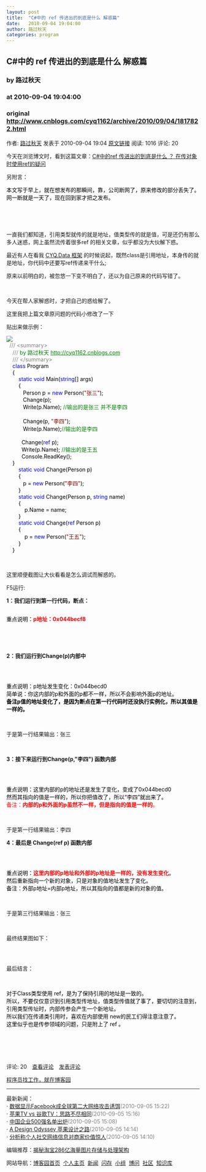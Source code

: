 ```yaml
---
layout: post
title:  "C#中的 ref 传进出的到底是什么 解惑篇"
date:   2010-09-04 19:04:00
author: 路过秋天
categories: program
---
```


## C#中的 ref 传进出的到底是什么 解惑篇
### by 路过秋天
### at 2010-09-04 19:04:00
### original <http://www.cnblogs.com/cyq1162/archive/2010/09/04/1817822.html>

<p><a href="http://www.cnblogs.com/cyq1162/"><img src="http://pic.cnblogs.com/face/u17408.jpg" alt="" border="0"></a><br>作者: <a href="http://www.cnblogs.com/cyq1162/">路过秋天</a> 发表于 2010-09-04 19:04 <a href="http://www.cnblogs.com/cyq1162/archive/2010/09/04/1817822.html">原文链接</a> 阅读: 1016 评论: 20</p><p>今天在浏览博文时，看到这篇文章：<a href="http://www.cnblogs.com/crazycoding/archive/2010/09/04/1817762.html">C#中的ref 传进出的到底是什么 ？ 在传对象时使用ref的疑问</a></p>
<p>另附言：</p>
<div>
<div><span style="color:#000000">本文写于早上，就在想发布的那瞬间，靠，公司断网了，原来修改的部分丢失了。<br>网一断就是一天了，现在回到家才把之发布。<br></span></div></div>
<p> </p>
<p> </p>
<p>一直我们都知道，引用类型就传的就是地址，值类型传的就是值，可是还仍有那么多人迷惑，网上虽然流传着很多ref 的相关文章，似乎都没为大伙解下惑。</p>
<p>最近有人在看我 <a href="http://www.cnblogs.com/cyq1162/category/216965.html">CYQ.Data 框架</a> 的时候说起，既然class是引用地址，本身传的就是地址，你代码中还要写ref传递来干什么;</p>
<p>原来以前明白的，被忽悠一下变不明白了，还以为自己原来的代码写错了。</p>
<p> </p>
<p>今天在帮人家解惑时，才把自己的惑给解了。</p>
<p>这里我把上篇文章原问题的代码小修改了一下</p>
<p>贴出来做示例：</p>
<div><img alt="" src="http://images.cnblogs.com/OutliningIndicators/ContractedBlock.gif"><img src="http://images.cnblogs.com/OutliningIndicators/ExpandedBlockStart.gif"> 
<div>
<div><span style="color:#000000">  </span><span style="color:#808080">///</span><span style="color:#008000"> </span><span style="color:#808080">&lt;summary&gt;</span><span style="color:#008000"><br>    </span><span style="color:#808080">///</span><span style="color:#008000"> by 路过秋天 </span><span style="color:#008000;text-decoration:underline">http://cyq1162.cnblogs.com</span><span style="color:#008000"><br>    </span><span style="color:#808080">///</span><span style="color:#008000"> </span><span style="color:#808080">&lt;/summary&gt;</span><span style="color:#808080"><br></span><span style="color:#000000">    </span><span style="color:#0000ff">class</span><span style="color:#000000"> Program<br>    {<br>        </span><span style="color:#0000ff">static</span><span style="color:#000000"> </span><span style="color:#0000ff">void</span><span style="color:#000000"> Main(</span><span style="color:#0000ff">string</span><span style="color:#000000">[] args)<br>        {<br>           Person p </span><span style="color:#000000">=</span><span style="color:#000000"> </span><span style="color:#0000ff">new</span><span style="color:#000000"> Person(</span><span style="color:#800000">"</span><span style="color:#800000">张三</span><span style="color:#800000">"</span><span style="color:#000000">);<br>           Change(p);<br>           Write(p.Name); </span><span style="color:#008000">//</span><span style="color:#008000">输出的是张三 并不是李四</span><span style="color:#008000"><br></span><span style="color:#000000"><br>           Change(p, </span><span style="color:#800000">"</span><span style="color:#800000">李四</span><span style="color:#800000">"</span><span style="color:#000000">);</span><span style="color:#008000">  </span><span style="color:#008000"><br></span><span style="color:#000000">           Write(p.Name);<span style="color:#008000">//</span><span style="color:#008000">输出的是李四</span><br><br>          Change(</span><span style="color:#0000ff">ref</span><span style="color:#000000"> p);<br>          Write(p.Name); </span><span style="color:#008000">//</span><span style="color:#008000">输出的是王五 </span><span style="color:#000000"><br>          Console.ReadKey();<br>    }   <br>        </span><span style="color:#0000ff">static</span><span style="color:#000000"> </span><span style="color:#0000ff">void</span><span style="color:#000000"> Change(Person p)<br>        {<br>           p </span><span style="color:#000000">=</span><span style="color:#000000"> </span><span style="color:#0000ff">new</span><span style="color:#000000"> Person(</span><span style="color:#800000">"</span><span style="color:#800000">李四</span><span style="color:#800000">"</span><span style="color:#000000">);<br>        }<br>        </span><span style="color:#0000ff">static</span><span style="color:#000000"> </span><span style="color:#0000ff">void</span><span style="color:#000000"> Change(Person p, </span><span style="color:#0000ff">string</span><span style="color:#000000"> name)<br>        {<br>            p.Name </span><span style="color:#000000">=</span><span style="color:#000000"> name;<br>        }<br>        </span><span style="color:#0000ff">static</span><span style="color:#000000"> </span><span style="color:#0000ff">void</span><span style="color:#000000"> Change(</span><span style="color:#0000ff">ref</span><span style="color:#000000"> Person p)<br>        {<br>            p </span><span style="color:#000000">=</span><span style="color:#000000"> </span><span style="color:#0000ff">new</span><span style="color:#000000"> Person(</span><span style="color:#800000">"</span><span style="color:#800000">王五</span><span style="color:#800000">"</span><span style="color:#000000">);<br>        }<br>    }</span></div></div></div>
<p> </p>
<p>这里顺便截图让大伙看看是怎么调试而解惑的。</p>
<p>F5运行:</p>
<p><strong>1：我们运行到第一行代码，断点：</strong></p>
<p><img alt="" src="http://images.cnblogs.com/cnblogs_com/cyq1162/201009/ref_Demo_1.jpg" border="0"></p>
<div>
<div><span style="color:#000000">重点说明：</span><span style="color:red"><strong>p地址：0x044becf8</strong></span><span style="color:#000000"><br></span></div></div>
<p> </p>
<p> </p>
<p><strong>2：我们运行到Change(p)内部中</strong></p>
<p><img alt="" src="http://images.cnblogs.com/cnblogs_com/cyq1162/201009/ref_Demo_2.jpg" border="0"></p>
<p> </p>
<div>
<div><span style="color:#000000">重点说明：p地址发生变化：0x044becd0</span></div>
<div><span style="color:#000000">简单说：你这内部的p和外面的p都不一样，所以不会影响外面p的地址。<br><strong>备注p值的地址变化了，是因为断点在第一行代码时还没执行实例化，所以其值是一样的。</strong></span></div></div>
<p> </p>
<p>于是第一行结果输出：张三</p>
<p> </p>
<p><strong>3：接下来运行到Change(p,"李四") 函数内部</strong></p>
<p><img alt="" src="http://images.cnblogs.com/cnblogs_com/cyq1162/201009/ref_Demo_3.jpg" border="0"></p>
<p> </p>
<div>
<div><span style="color:#000000">重点说明：这里内部的p的地址还是发生了变化，变成了0x044becd0<br>然而其指向的值是一样的，所以你把值改了，所以“李四”就出来了。<br></span><span style="color:red">备注：<strong>内部的p和外面的p虽然不一样，但是指向的值是一样的</strong>。</span><span style="color:#000000"><br></span></div></div>
<p> </p>
<p>于是第一行结果输出：李四</p>
<p><strong>4：最后是 Change(ref p) 函数内部</strong></p>
<p><img alt="" src="http://images.cnblogs.com/cnblogs_com/cyq1162/201009/ref_Demo_4.jpg" border="0"></p>
<p> </p>
<div>
<div><span style="color:#000000">重点说明：</span><span style="color:red"><strong>这里内部的p地址和外部的p地址是一样的，没有发生变化</strong></span><span style="color:#000000">。<br>然后重新指向一个新的对象，只是对象的值地址发生了变化。<br>备注：外部p地址=内部p地址，所以其指向的值都是新的对象的值。<br></span></div></div>
<p> </p>
<p>于是第三行结果输出：张三</p>
<p> </p>
<p>最终结果图如下：</p>
<p><img alt="" src="http://images.cnblogs.com/cnblogs_com/cyq1162/201009/ref_Demo_5.jpg" border="0"></p>
<p> </p>
<p>最后结言：</p>
<p> </p>
<div>
<div><span style="color:#000000">对于Class类型使用 ref，是为了保持引用的地址是一致的。<br>所以，不要仅仅意识到引用类型传地址，值类型传值就了事了，要切切的注意到，引用类型传址时，内部传参会产生一个新地址。<br>所以我们在传递类引用时，喜欢在内部使用 new的民工们得注意注意了。</span></div>
<div><span style="color:#000000">这里似乎也是传参领域的问题，只是附上了 ref 。<br></span></div></div>
<p> </p>
<p> </p><img src="http://www.cnblogs.com/cyq1162/aggbug/1817822.html?type=1" width="1" height="1" alt=""><p>评论: 20　<a href="http://www.cnblogs.com/cyq1162/archive/2010/09/04/1817822.html#pagedcomment">查看评论</a>　<a href="http://www.cnblogs.com/cyq1162/archive/2010/09/04/1817822.html#commentform">发表评论</a></p><p><a href="http://job.cnblogs.com/">程序员找工作，就在博客园</a></p><hr><p>最新新闻：<br>· <a href="http://news.cnblogs.com/n/73203/">数据显示Facebook成全球第二大网络攻击诱饵</a><span style="color:gray">(2010-09-05 15:22)</span><br>· <a href="http://news.cnblogs.com/n/73202/">苹果TV vs 谷歌TV：思路不尽相同</a><span style="color:gray">(2010-09-05 15:16)</span><br>· <a href="http://news.cnblogs.com/n/73200/">中国企业500强名单出炉</a><span style="color:gray">(2010-09-05 15:08)</span><br>· <a href="http://news.cnblogs.com/n/73198/">A Design Odyssey 苹果设计之路</a><span style="color:gray">(2010-09-05 14:14)</span><br>· <a href="http://news.cnblogs.com/n/73197/">分析称个人社交网络信息对商家价值惊人</a><span style="color:gray">(2010-09-05 14:10)</span><br></p><p>编辑推荐：<a href="http://news.cnblogs.com/n/73189/">揭秘淘宝286亿海量图片存储与处理架构</a><br></p><p>网站导航：<a href="http://www.cnblogs.com">博客园首页</a>  <a href="http://home.cnblogs.com/">个人主页</a>  <a href="http://news.cnblogs.com">新闻</a>  <a href="http://home.cnblogs.com/ing/">闪存</a>  <a href="http://home.cnblogs.com/group/">小组</a>  <a href="http://space.cnblogs.com/q/">博问</a>  <a href="http://space.cnblogs.com">社区</a>  <a href="http://kb.cnblogs.com">知识库</a></p>